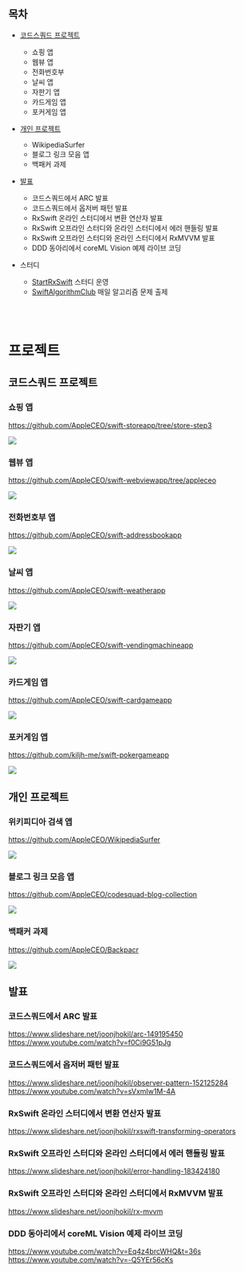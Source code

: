## 목차
- [코드스쿼드 프로젝트](https://github.com/kiljh-me/resume#코드스쿼드-프로젝트)
    - 쇼핑 앱
    - 웹뷰 앱
    - 전화번호부
    - 날씨 앱
    - 자판기 앱
    - 카드게임 앱
    - 포커게임 앱

- [개인 프로젝트](https://github.com/kiljh-me/resume#개인-프로젝트)
    - WikipediaSurfer
    - 블로그 링크 모음 앱
    - 백패커 과제

- [발표](https://github.com/kiljh-me/resume#발표)
    - 코드스쿼드에서 ARC 발표
    - 코드스쿼드에서 옵저버 패턴 발표
    - RxSwift 온라인 스터디에서 변환 연산자 발표
    - RxSwift 오프라인 스터디와 온라인 스터디에서 에러 핸들링 발표
    - RxSwift 오프라인 스터디와 온라인 스터디에서 RxMVVM 발표
    - DDD 동아리에서 coreML Vision 예제 라이브 코딩

- 스터디
    - [StartRxSwift](https://github.com/start-rxswift/Introduce) 스터디 운영
    - [SwiftAlgorithmClub](https://github.com/SwiftAlgorithmClub/DailyAlgorithm) 매일 알고리즘 문제 출제


<br>
<br>

# 프로젝트
## 코드스쿼드 프로젝트

### 쇼핑 앱
https://github.com/AppleCEO/swift-storeapp/tree/store-step3

![](https://github.com/AppleCEO/swift-storeapp/blob/kiljh-me/storeApp2.png)

### 웹뷰 앱
https://github.com/AppleCEO/swift-webviewapp/tree/appleceo

![](https://github.com/AppleCEO/swift-webviewapp/blob/kiljh-me/webview3.png)

### 전화번호부 앱
https://github.com/AppleCEO/swift-addressbookapp

![](https://github.com/AppleCEO/swift-addressbookapp/blob/master/addressbook3.png)

### 날씨 앱
https://github.com/AppleCEO/swift-weatherapp

![](https://github.com/AppleCEO/swift-weatherapp/blob/master/weather3.png)

### 자판기 앱
https://github.com/AppleCEO/swift-vendingmachineapp

![](https://github.com/AppleCEO/swift-vendingmachineapp/blob/master/vendingMachine.gif)

### 카드게임 앱
https://github.com/AppleCEO/swift-cardgameapp

![](https://github.com/AppleCEO/swift-cardgameapp/blob/master/play.gif)

### 포커게임 앱
https://github.com/kiljh-me/swift-pokergameapp

![](https://github.com/kiljh-me/swift-pokergameapp/blob/master/pokerGame.gif)

## 개인 프로젝트

### 위키피디아 검색 앱
https://github.com/AppleCEO/WikipediaSurfer

![](/images/WikipediaSurfer.gif)

### 블로그 링크 모음 앱
https://github.com/AppleCEO/codesquad-blog-collection

![](https://github.com/AppleCEO/codesquad-blog-collection/blob/master/playiOS.gif)

### 백패커 과제
https://github.com/AppleCEO/Backpacr

![](/images/Backpacr.gif)

## 발표

### 코드스쿼드에서 ARC 발표
https://www.slideshare.net/joonjhokil/arc-149195450
https://www.youtube.com/watch?v=f0Ci9G51pJg

### 코드스쿼드에서 옵저버 패턴 발표
https://www.slideshare.net/joonjhokil/observer-pattern-152125284
https://www.youtube.com/watch?v=sVxmIw1M-4A

### RxSwift 온라인 스터디에서 변환 연산자 발표
https://www.slideshare.net/joonjhokil/rxswift-transforming-operators

### RxSwift 오프라인 스터디와 온라인 스터디에서 에러 핸들링 발표
https://www.slideshare.net/joonjhokil/error-handling-183424180

### RxSwift 오프라인 스터디와 온라인 스터디에서 RxMVVM 발표
https://www.slideshare.net/joonjhokil/rx-mvvm

### DDD 동아리에서 coreML Vision 예제 라이브 코딩
https://www.youtube.com/watch?v=Eq4z4brcWHQ&t=36s
https://www.youtube.com/watch?v=-Q5YEr56cKs
